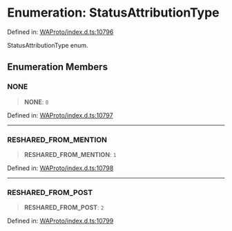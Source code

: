 # Enumeration: StatusAttributionType

Defined in: [WAProto/index.d.ts:10796](https://github.com/Fokusdotid/Baileys/blob/c2e37a764497a58082d1525ba2f083f341e3eefa/WAProto/index.d.ts#L10796)

StatusAttributionType enum.

## Enumeration Members

### NONE

> **NONE**: `0`

Defined in: [WAProto/index.d.ts:10797](https://github.com/Fokusdotid/Baileys/blob/c2e37a764497a58082d1525ba2f083f341e3eefa/WAProto/index.d.ts#L10797)

***

### RESHARED\_FROM\_MENTION

> **RESHARED\_FROM\_MENTION**: `1`

Defined in: [WAProto/index.d.ts:10798](https://github.com/Fokusdotid/Baileys/blob/c2e37a764497a58082d1525ba2f083f341e3eefa/WAProto/index.d.ts#L10798)

***

### RESHARED\_FROM\_POST

> **RESHARED\_FROM\_POST**: `2`

Defined in: [WAProto/index.d.ts:10799](https://github.com/Fokusdotid/Baileys/blob/c2e37a764497a58082d1525ba2f083f341e3eefa/WAProto/index.d.ts#L10799)
